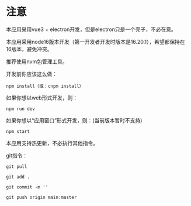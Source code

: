 # 注意

本应用采用vue3 + electron开发，但是electron只是一个壳子，不必在意。

本应用采用node16版本开发（第一开发者开发时版本是16.20.1），希望都保持在16版本，避免冲突。

推荐使用nvm包管理工具。

开发前你应该这么做：

```
npm install（或：cnpm install）
```

如果你想以web形式开发，则：

```
npm run dev
```

如果你想以“应用窗口”形式开发，则：(当前版本暂时不支持)

```
npm start
```

本应用支持热更新，不必执行其他指令。

git指令：

```
git pull

git add .

git commit -m ''

git push origin main:master
```